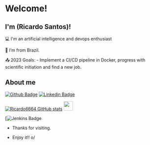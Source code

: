 # Welcome!
## I'm (Ricardo Santos)!

:computer: I'm an artificial intelligence and devops enthusiast

:house_with_garden: I’m from Brazil.

:outbox_tray: 2023 Goals: - Implement a CI/CD pipeline in Docker, progress with scientific initiation and find a new job.

## About me

[![Github Badge](https://img.shields.io/badge/GitHub-100000?style=for-the-badge&logo=github&logoColor=white&link=https://github.com/Ricardo6664?tab=repositories)](https://github.com/Ricardo6664?tab=repositories)
[![Linkedin Badge](https://img.shields.io/badge/LinkedIn-0077B5?style=for-the-badge&logo=linkedin&logoColor=white&link=https://www.linkedin.com/in/ricardo-de-paula-santos-995684159/)](https://www.linkedin.com/in/ricardo-de-paula-santos-995684159/)

[![Ricardo6664 GitHub stats](https://github-readme-stats.vercel.app/api?username=Ricardo6664)](https://github.com/Ricardo6664/github-readme-stats)
<img src=https://github.com/TheDudeThatCode/TheDudeThatCode/blob/master/Assets/Earth.gif width="30">

[![Jenkins Badge](https://img.shields.io/badge/Jenkins-D24939?style=for-the-badge&logo=Jenkins&logoColor=white)
- Thanks for visiting.

- Enjoy it!! o/
